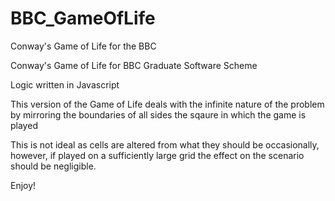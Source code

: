 # BBC_GameOfLife
Conway's Game of Life for the BBC

Conway's Game of Life for BBC Graduate Software Scheme

Logic written in Javascript

This version of the Game of Life deals with the infinite nature of the problem by mirroring the boundaries of all sides
the sqaure in which the game is played

This is not ideal as cells are altered from what they should be occasionally, however, if played on a sufficiently large grid
the effect on the scenario should be negligible. 

Enjoy!




